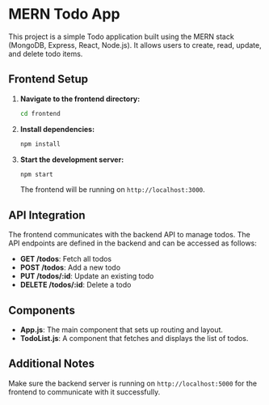 # MERN Todo App

This project is a simple Todo application built using the MERN stack (MongoDB, Express, React, Node.js). It allows users to create, read, update, and delete todo items.

## Frontend Setup

1. **Navigate to the frontend directory:**
   ```bash
   cd frontend
   ```

2. **Install dependencies:**
   ```bash
   npm install
   ```

3. **Start the development server:**
   ```bash
   npm start
   ```

   The frontend will be running on `http://localhost:3000`.

## API Integration

The frontend communicates with the backend API to manage todos. The API endpoints are defined in the backend and can be accessed as follows:

- **GET /todos**: Fetch all todos
- **POST /todos**: Add a new todo
- **PUT /todos/:id**: Update an existing todo
- **DELETE /todos/:id**: Delete a todo

## Components

- **App.js**: The main component that sets up routing and layout.
- **TodoList.js**: A component that fetches and displays the list of todos.

## Additional Notes

Make sure the backend server is running on `http://localhost:5000` for the frontend to communicate with it successfully.